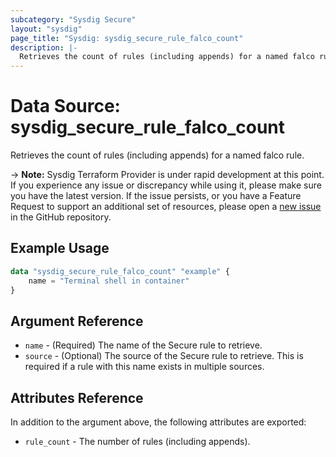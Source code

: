```yaml
---
subcategory: "Sysdig Secure"
layout: "sysdig"
page_title: "Sysdig: sysdig_secure_rule_falco_count"
description: |-
  Retrieves the count of rules (including appends) for a named falco rule.
---
```


# Data Source: sysdig_secure_rule_falco_count

Retrieves the count of rules (including appends) for a named falco rule.

-> **Note:** Sysdig Terraform Provider is under rapid development at this point. If you experience any issue or discrepancy while using it, please make sure you have the latest version. If the issue persists, or you have a Feature Request to support an additional set of resources, please open a [new issue](https://github.com/sysdiglabs/terraform-provider-sysdig/issues/new) in the GitHub repository.

## Example Usage

```terraform
data "sysdig_secure_rule_falco_count" "example" {
    name = "Terminal shell in container"
}
```

## Argument Reference

* `name` - (Required) The name of the Secure rule to retrieve.
* `source` - (Optional) The source of the Secure rule to retrieve. This is required if a rule with this name exists in
  multiple sources.

## Attributes Reference

In addition to the argument above, the following attributes are exported:

* `rule_count` - The number of rules (including appends).
